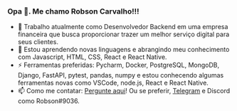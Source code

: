 ### Opa 👋. Me chamo Robson Carvalho!!!

- 🔭 Trabalho atualmente como Desenvolvedor Backend em uma empresa financeira que busca proporcionar trazer um melhor serviço digital para seus clientes.
- 🌱 Estou aprendendo novas linguagens e abrangindo meu conhecimento com Javascript, HTML, CSS, React e React Native.
- ⚡ Ferramentas preferidas: Pycharm, Docker, PostgreSQL, MongoDB, Django, FastAPI, pytest, pandas, numpy e estou conhecendo algumas ferramentas novas como VSCode, node.js, React e React Native.
- 📫 Como me contatar: [Pergunte aqui](https://github.com/robscarvalho8/robscarvalho8/issues)! Ou se preferir, [Telegram](https://t.me/robscarvalho8) e Discord como Robson#9036.
